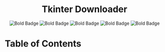 <h1 align="center">Tkinter Downloader</h1>

<p align="center">
  <img src="https://img.shields.io/badge/Search-red?style=for-the-badge" alt="Bold Badge">
  <img src="https://img.shields.io/badge/Download-red?style=for-the-badge" alt="Bold Badge">
  <img src="https://img.shields.io/badge/Mux-red?style=for-the-badge" alt="Bold Badge">
  <img src="https://img.shields.io/badge/Play-red?style=for-the-badge" alt="Bold Badge">
  <img src="https://img.shields.io/badge/VerticalTabs-red?style=for-the-badge" alt="Bold Badge">
</p>

<h1 >Table of Contents</h1>








